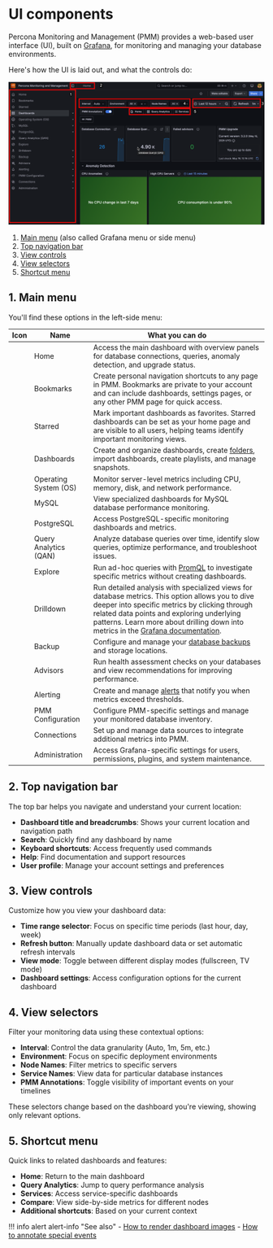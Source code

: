 # UI components

Percona Monitoring and Management (PMM) provides a web-based user interface (UI), built on [Grafana](https://grafana.com/docs/grafana/latest/), for monitoring and managing your database environments.

Here's how the UI is laid out, and what the controls do: 

![PMM Interface with numbered components](../../images/PMM_Home_Dashboard_Numbered.png)

1. [Main menu](#1-main-menu) (also called Grafana menu or side menu)
2. [Top navigation bar](#2-top-navigation-bar)
3. [View controls](#3-view-controls)
4. [View selectors](#4-view-selectors)
5. [Shortcut menu](#5-shortcut-menu)

## 1. Main menu

You'll find these options in the left-side menu:

| Icon | Name | What you can do |
|:----:|------|-----------------|
| <i class="uil uil-home"></i> | Home | Access the main dashboard with overview panels for database connections, queries, anomaly detection, and upgrade status. |
| <i class="uil uil-bookmark"></i> | Bookmarks | Create personal navigation shortcuts to any page in PMM. Bookmarks are private to your account and can include dashboards, settings pages, or any other PMM page for quick access. |
| <i class="uil uil-star"></i> | Starred | Mark important dashboards as favorites. Starred dashboards can be set as your home page and are visible to all users, helping teams identify important monitoring views. |
| <i class="uil uil-apps"></i> | Dashboards | Create and organize dashboards, create [folders](../../use/dashboards-panels/manage-dashboards/create-folders.md), import dashboards, create playlists, and manage snapshots. |
| <i class="uil uil-desktop"></i> | Operating System (OS) | Monitor server-level metrics including CPU, memory, disk, and network performance. |
| <i class="uil uil-database"></i> | MySQL | View specialized dashboards for MySQL database performance monitoring. |
| <i class="uil uil-database"></i> | PostgreSQL | Access PostgreSQL-specific monitoring dashboards and metrics. |
| <i class="uil uil-chart"></i> | Query Analytics (QAN) | Analyze database queries over time, identify slow queries, optimize performance, and troubleshoot issues. |
| <i class="uil uil-compass"></i> | Explore | Run ad-hoc queries with [PromQL](https://prometheus.io/docs/prometheus/latest/querying/basics/) to investigate specific metrics without creating dashboards. |
| <i class="uit uit-screw"></i> | Drilldown | Run detailed analysis with specialized views for database metrics. This option allows you to dive deeper into specific metrics by clicking through related data points and exploring underlying patterns. Learn more about drilling down into metrics in the [Grafana documentation](https://grafana.com/docs/grafana/latest/explore/simplified-exploration/metrics/drill-down-metrics/). |
| <i class="uil uil-save"></i> | Backup | Configure and manage your [database backups](../../backup/index.md) and storage locations. |
| <i class="uil uil-check-circle"></i> | Advisors | Run health assessment checks on your databases and view recommendations for improving performance. |
| <i class="uil uil-bell"></i> | Alerting | Create and manage [alerts](../../alert/index.md) that notify you when metrics exceed thresholds. |
| <i class="uil uil-cog"></i> | PMM Configuration | Configure PMM-specific settings and manage your monitored database inventory. |
| <i class="uil uil-link"></i> | Connections | Set up and manage data sources to integrate additional metrics into PMM. |
| <i class="uil uil-setting"></i> | Administration | Access Grafana-specific settings for users, permissions, plugins, and system maintenance. |

## 2. Top navigation bar

The top bar helps you navigate and understand your current location:

- **Dashboard title and breadcrumbs**: Shows your current location and navigation path
- **Search**: Quickly find any dashboard by name
- **Keyboard shortcuts**: Access frequently used commands
- **Help**: Find documentation and support resources
- **User profile**: Manage your account settings and preferences

## 3. View controls

Customize how you view your dashboard data:

- **Time range selector**: Focus on specific time periods (last hour, day, week)
- **Refresh button**: Manually update dashboard data or set automatic refresh intervals
- **View mode**: Toggle between different display modes (fullscreen, TV mode)
- **Dashboard settings**: Access configuration options for the current dashboard

## 4. View selectors

Filter your monitoring data using these contextual options:

- **Interval**: Control the data granularity (Auto, 1m, 5m, etc.)
- **Environment**: Focus on specific deployment environments
- **Node Names**: Filter metrics to specific servers
- **Service Names**: View data for particular database instances
- **PMM Annotations**: Toggle visibility of important events on your timelines

These selectors change based on the dashboard you're viewing, showing only relevant options.

## 5. Shortcut menu

Quick links to related dashboards and features:

- **Home**: Return to the main dashboard
- **Query Analytics**: Jump to query performance analysis
- **Services**: Access service-specific dashboards
- **Compare**: View side-by-side metrics for different nodes
- **Additional shortcuts**: Based on your current context

!!! info alert alert-info "See also"
    - [How to render dashboard images](../../use/dashboards-panels/share-dashboards/share_dashboard.md#render-panel-image)
    - [How to annotate special events](../../use/dashboards-panels/annotate/annotate.md)

[grafana]: https://grafana.com/docs/grafana/latest/
[promql]: https://prometheus.io/docs/prometheus/latest/querying/basics/